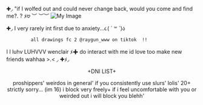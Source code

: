 ✚◞ "if I wolfed out and could never change back, would you come and find me?. ? ﾒ𖹭
 ︶ ︶︶
![My Image](https://i.postimg.cc/WzXkNdSw/Untitled119-20250908155328.png)


✚◞ I very rarely int first due to anxiety...૮( ´ ꒳ `)ა 

             all drawings fc 2 @raygun_www on tiktok  !! 
I
I luhv LUHVVV wenclair ﾒ✚ do interact with me id love too make new friends wahhaa >.<
◞
✚ﾒ◞          <p align="center">+DNI LIST+
    <p align="center">proshippers' weirdos in general' if you consistently use slurs' lolis' 
    20+ strictly sorry... (im 16) i          block very freely+ 
  if i feel uncomfortable with you or weirded out i will block you blehh'
